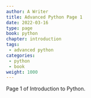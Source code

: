 ```yaml
---
author: A Writer
title: Advanced Python Page 1
date: 2022-03-16
type: page
book: python
chapter: introduction
tags:
 - advanced python
categories:
 - python
 - book
weight: 1000
---
```


Page 1 of Introduction to Python.
